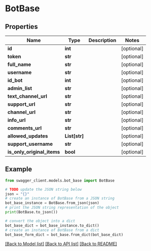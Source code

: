 # BotBase


## Properties

Name | Type | Description | Notes
------------ | ------------- | ------------- | -------------
**id** | **int** |  | [optional] 
**token** | **str** |  | [optional] 
**full_name** | **str** |  | [optional] 
**username** | **str** |  | [optional] 
**id_bot** | **int** |  | [optional] 
**admin_list** | **str** |  | [optional] 
**text_channel_url** | **str** |  | [optional] 
**support_url** | **str** |  | [optional] 
**channel_url** | **str** |  | [optional] 
**info_url** | **str** |  | [optional] 
**comments_url** | **str** |  | [optional] 
**allowed_updates** | **List[str]** |  | [optional] 
**support_username** | **str** |  | [optional] 
**is_only_original_items** | **bool** |  | [optional] 

## Example

```python
from swagger_client.models.bot_base import BotBase

# TODO update the JSON string below
json = "{}"
# create an instance of BotBase from a JSON string
bot_base_instance = BotBase.from_json(json)
# print the JSON string representation of the object
print(BotBase.to_json())

# convert the object into a dict
bot_base_dict = bot_base_instance.to_dict()
# create an instance of BotBase from a dict
bot_base_form_dict = bot_base.from_dict(bot_base_dict)
```
[[Back to Model list]](../README.md#documentation-for-models) [[Back to API list]](../README.md#documentation-for-api-endpoints) [[Back to README]](../README.md)


